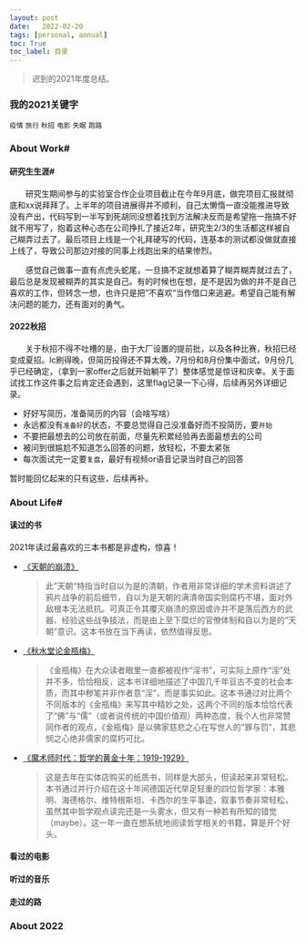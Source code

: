 ```yaml
---
layout: post
date:   2022-02-20
tags: [personal, annual]
toc: True
toc_label: 目录
---
```


> 迟到的2021年度总结。

### 我的2021关键字

`疫情` `旅行` `秋招` `电影` `失眠` `跑路`

### About Work#

#### 研究生生涯#

&emsp;&emsp;研究生期间参与的实验室合作企业项目截止在今年9月底，做完项目汇报就彻底和xx说拜拜了。上半年的项目进展得并不顺利，自己太懒惰一直没能推进导致没有产出，代码写到一半写到死胡同没想着找到方法解决反而是希望拖一拖搞不好就不用写了，抱着这种心态在公司挣扎了接近2年，研究生2/3的生活都这样被自己糊弄过去了。最后项目上线是一个礼拜硬写的代码，连基本的测试都没做就直接上线了，导致公司那边对接的同事上线跑出来的结果惨烈。

&emsp;&emsp;感觉自己做事一直有点虎头蛇尾，一旦搞不定就想着算了糊弄糊弄就过去了，最后总是发现被糊弄的其实是自己。有的时候也在想，是不是因为做的并不是自己喜欢的工作，但转念一想，也许只是把”不喜欢“当作借口来逃避。希望自己能有解决问题的能力，还有面对的勇气。

#### 2022秋招

&emsp;&emsp;关于秋招不得不吐槽的是，由于大厂设置的提前批，以及各种比赛，秋招已经变成夏招。lc刷得晚，但简历投得还不算太晚，7月份和8月份集中面试，9月份几乎已经确定，（拿到一家offer之后就开始躺平了）整体感觉是惊讶和庆幸。关于面试找工作这件事之后肯定还会遇到，这里flag记录一下心得，后续再另外详细记录。

- 好好写简历，准备简历的内容（会啥写啥）
- 永远都没有`准备好`的状态，不要总觉得自己没准备好而不投简历，要`开始`
- 不要把最想去的公司放在前面，尽量先积累经验再去面最想去的公司
- 被问到很尴尬不知道怎么回答的问题，放轻松，不要太紧张
- 每次面试完一定要`复盘`，最好有视频or语音记录当时自己的回答

暂时能回忆起来的只有这些，后续再补。

### About Life#

#### 读过的书

2021年读过最喜欢的三本书都是非虚构，惊喜！

- [《天朝的崩溃》](https://book.douban.com/subject/25935941/)

  > 此”天朝“特指当时自以为是的清朝，作者用非常详细的学术资料讲述了鸦片战争的前后细节，自以为是天朝的满清帝国实则腐朽不堪，面对外敌根本无法抵抗。可真正令其覆灭崩溃的原因或许并不是落后西方的武器、经验这些战争技法，而是由上至下糜烂的官僚体制和自以为是的“天朝”意识。这本书放在当下再读，依然值得反思。

- [《秋水堂论金瓶梅》](https://book.douban.com/subject/1009290/)

  > 《金瓶梅》在大众读者眼里一直都被视作“淫书”，可实际上原作“淫”处并不多，恰恰相反，这本书详细地描述了中国几千年亘古不变的社会本质，而其中秽笔并非作者意“淫”，而是事实如此。这本书通过对比两个不同版本的《金瓶梅》来写其中精妙之处，这两个不同的版本恰恰代表了“佛”与“儒”（或者说传统的中国价值观）两种态度，我个人也非常赞同作者的观点，《金瓶梅》是以佛家慈悲之心在写世人的“罪与罚”，其悲悯之心绝非儒家的腐朽可比。

- [《魔术师时代：哲学的黄金十年：1919-1929》](https://book.douban.com/subject/34464687/)

  > 这是去年在实体店购买的纸质书，同样是大部头，但读起来非常轻松。本书通过并行介绍在这十年间德国近代举足轻重的四位哲学家：本雅明、海德格尔、维特根斯坦、卡西尔的生平事迹，叙事节奏非常轻松，虽然其中哲学观点读完还是一头雾水，但又有一种若有所知的错觉（maybe）。这一年一直在想系统地阅读哲学相关的书籍，算是开个好头。

#### 看过的电影

#### 听过的音乐

#### 走过的路

### About 2022



#### 

